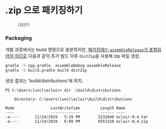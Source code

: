 # .zip 으로 패키징하기

> (WIP)

### Packaging

개발 과정에서는 build 명령으로 충분하지만, [패키징에는 `assembleRelease`가 포함되어야 하므로](https://docs.gradle.org/6.0.1/userguide/cpp_library_plugin.html#sec:cpp_library_tasks) 다음과 같이 추가 빌드 이후 `distZip`을 사용해 zip 파일 생성.

```bash
gradle -b cpp.gradle  assembleDebug assembleRelease
gradle -b build.gradle build distZip
```

생성 결과는 'build/distributions'에 위치.

```console
PS C:\Users\luncl\eclair> dir .\build\distributions

    Directory: C:\Users\luncl\eclair\build\distributions

Mode                LastWriteTime         Length Name
----                -------------         ------ ----
-a----       11/24/2019   5:29 PM        5232640 eclair-0.4.tar
-a----       11/24/2019   6:09 PM        8553158 eclair-0.4.zip
```
